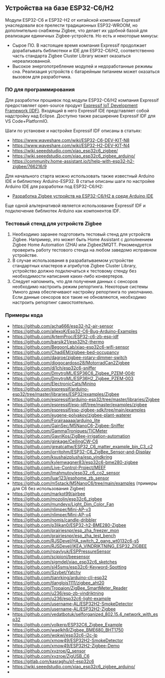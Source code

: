 ## Устройства на базе ESP32-C6/H2 ##
Модули ESP32-C6 и ESP32-H2 от китайской компании Expressif унаследовали все прелести традиционных ESP32-WROOM, но дополнительно снабжены Zigbee, что делает их удобной базой для реализации единичных Zigbee-устройств.
Но есть и некоторые минусы:
- Сырое ПО. В настоящее время компания Expressif продолжает дорабатывать библиотеки и IDE для ESP32-C6/H2, соответственно часть стандарта Zigbee Cluster Library может оказаться нереализованной.
- Высокое энергопотребление модулей и недоработанные режимы сна. Реализация устройств с батарейным питанием может оказаться вызовом для разработчика.
### ПО для программирования ###
Для разработки прошивок под модули ESP32-C6/H2 компания Expressif предоставляет open-source продукт [Expressif IoT Development Framework (IDF)](https://github.com/espressif/esp-idf).
Входящий в него Expressif IDE представляет собой надстройку над Eclipse. Доступно также расширение Expressif IDF для VS Code+PlatformIO.

Шаги по установке и настройке Expressif IDF описаны в статьях:
- https://www.waveshare.com/wiki/ESP32-C6-DEV-KIT-N8
- https://www.waveshare.com/wiki/ESP32-H2-DEV-KIT-N4
- https://wiki.seeedstudio.com/xiao_esp32c6_zigbee/
- https://wiki.seeedstudio.com/xiao_esp32c6_zigbee_arduino/
- https://community.home-assistant.io/t/help-with-esp32-h2-zigbee/766216/9

Для начального старта можно использовать также известный Arduino IDE и библиотеку Arduino-ESP32. В статье описаны шаги по настройке Arduino IDE для разработки под ESP32-C6/H2:
- [Разработка Zigbee устройств на ESP32-C6/H2 в среде Arduino IDE](arduino-esp32/)

Еще одной альтернативой является использование Expressif IDF и подключение библиотек Arduino как компонентов IDF.

### Тестовый стенд для устройств Zigbee ###
1. Необходимо заранее подготовить тестовый стенд для устройств Zigbee. Например, это может быть Home Assistant с дополнением Zigbee Home Automation (ZHA) или Zigbee2MQTT. Рекомендуется проверить работу тестового стенда на любом заведомо исправном устройстве.
2. В случае использования в разрабатываемом устройстве стандартных кластеров и атрибутов Zigbee Cluster Library, устройство должно подключаться к тестовому стенду без необходимости написания каких-либо конвертеров.
3. Следует напомнить, что для получения данных с сенсоров необходимо настроить режим репортинга. Некоторые системы Умного дома обеспечивают настройку репортинга по умолчанию. Если данные сенсоров все такие не обновляются, необходимо настроить репортинг самостоятельно.

### Примеры кода ###
- https://github.com/acha666/esp32-h2-air-sensor
- https://github.com/allexoK/Esp32-C6-Bug-Arduino-Examples
- https://github.com/ArtemProc/ESP32-c6-zb-esp-idf
- https://github.com/barsik21/esp32h2-thermo
- https://github.com/BegoonLab/xiao-esp32c6-wifi-sensor
- https://github.com/ChadiEM/zigbee-bed-occupancy
- https://github.com/dagroe/zigbee-rotary-dimmer-switch
- https://github.com/diogocardoso28/MotorradCan2Zigbee
- https://github.com/dj1ch/esp32c6-sniffer
- https://github.com/DmytroML/ESP36C6_Zigbee_PZEM-004t
- https://github.com/DmytroML/ESP36H2_Zigbee_PZEM-003
- https://github.com/ElectronicCats/Minino
- https://github.com/espressif/arduino-esp32/tree/master/libraries/ESP32/examples/Zigbee
- https://github.com/espressif/arduino-esp32/tree/master/libraries/Zigbee
- https://github.com/espressif/esp-idf/tree/master/examples/zigbee
- https://github.com/espressif/esp-zigbee-sdk/tree/main/examples
- https://github.com/eugene-polyakov/zigbee-plant-waterer
- https://github.com/Forairaaaaa/arduino_lite
- https://github.com/GainSec/M5NanoC6-Zigbee-Sniffer
- https://github.com/GammaTroniques/TICMeter
- https://github.com/GavriKos/ZigBee-irrigation-automation
- https://github.com/ginkage/CeilingCW-C6
- https://github.com/greatcattw/ESP32_C6_matter_example_bin_C3_c2
- https://github.com/jorritohm/ESP32-C6_ZigBee_Sensor-and-Display
- https://github.com/ksushaizplusha/esp_vindkring
- https://github.com/kylemwagner83/esp32c6-bme280-zigbee
- https://github.com/Live-Control-Project/MEEF
- https://github.com/lmahmutov/esp32_c6_co2_sensor
- https://github.com/luar123/esphome_zb_sensor
- https://github.com/m5stack/M5NanoC6/tree/main/examples (примеры для C6 без использования Zigbee)
- https://github.com/markot99/airbee
- https://github.com/mozolin/esp32c6_zigbee
- https://github.com/mundevx/Light_Dim_Color_Fan
- https://github.com/nlimper/Mini-AP-v3
- https://github.com/nlimper/Mini-AP-v4
- https://github.com/nomis/candle-dribbler
- https://github.com/p3likan0/ESP32-h2-BME280-Zigbee
- https://github.com/prairiesnpr/esp_zha_freezer_mon
- https://github.com/prairiesnpr/esp_zha_test_bench
- https://github.com/RJSDevel/HA_switch_2_gang_wt0132c6-s5
- https://github.com/RJSDevel/IKEA_VINDRIKTNING_ESP32_ZIGBEE
- https://github.com/rpavlyuk/ESPPressureSensor
- https://github.com/scipioni/beesensor
- https://github.com/sigmdel/xiao_esp32c6_sketches
- https://github.com/sl45sms/esp32c6-Keyword-Spotting
- https://github.com/Szybet/Yatchy
- https://github.com/tianrking/arduino-cli-esp32
- https://github.com/tlanglois1111/zigbee_aht20
- https://github.com/Tropaion/ZigBee_SmartMeter_Reader
- https://github.com/u236/esp-zb-vindriktning
- https://github.com/u236/esp32c6-light-example
- https://github.com/username-AL/ESP32H2-SmokeDetector
- https://github.com/username-AL/ESP32H2-Zigbee
- https://github.com/vedatbotuk/selforganized_802.15.4_network_with_esp32
- https://github.com/volkerp/ESP32C6_Zigbee_Example
- https://github.com/waelkh9/Zigbee_BME680_BHT1750
- https://github.com/wokwi/esp32c6-i2c-lp
- https://github.com/xmow49/ESP32H2-SmokeDetector
- https://github.com/xmow49/ESP32H2-Zigbee-Demo
- https://github.com/xyzroe/Q_sensor
- https://github.com/xyzroe/ZigUSB_C6
- https://gitlab.com/kasraghu/p1-esp32c6
- https://wiki.seeedstudio.com/xiao_esp32c6_zigbee_arduino/
- 
